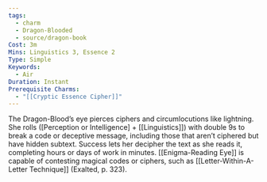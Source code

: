 ```yaml
---
tags:
  - charm
  - Dragon-Blooded
  - source/dragon-book
Cost: 3m
Mins: Linguistics 3, Essence 2
Type: Simple
Keywords:
  - Air
Duration: Instant
Prerequisite Charms:
  - "[[Cryptic Essence Cipher]]"
---
```

The Dragon-Blood’s eye pierces ciphers and circumlocutions like lightning. She rolls ([Perception or Intelligence] + [[Linguistics]]) with double 9s to break a code or deceptive message, including those that aren’t ciphered but have hidden subtext. Success lets her decipher the text as she reads it, completing hours or days of work in minutes. [[Enigma-Reading Eye]] is capable of contesting magical codes or ciphers, such as [[Letter-Within-A-Letter Technique]] (Exalted, p. 323).